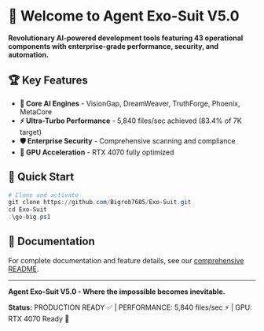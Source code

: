 # 🚀 Welcome to Agent Exo-Suit V5.0

**Revolutionary AI-powered development tools featuring 43 operational components with enterprise-grade performance, security, and automation.**

## 🏆 **Key Features**

- **🧠 Core AI Engines** - VisionGap, DreamWeaver, TruthForge, Phoenix, MetaCore
- **⚡ Ultra-Turbo Performance** - 5,840 files/sec achieved (83.4% of 7K target)
- **🛡️ Enterprise Security** - Comprehensive scanning and compliance
- **🚀 GPU Acceleration** - RTX 4070 fully optimized

## 🎯 **Quick Start**

```powershell
# Clone and activate
git clone https://github.com/Bigrob7605/Exo-Suit.git
cd Exo-Suit
.\go-big.ps1
```

## 📖 **Documentation**

For complete documentation and feature details, see our [comprehensive README](README.md).

---

**Agent Exo-Suit V5.0 - Where the impossible becomes inevitable.**

**Status:** PRODUCTION READY ✅ | PERFORMANCE: 5,840 files/sec ⚡ | GPU: RTX 4070 Ready 🚀
